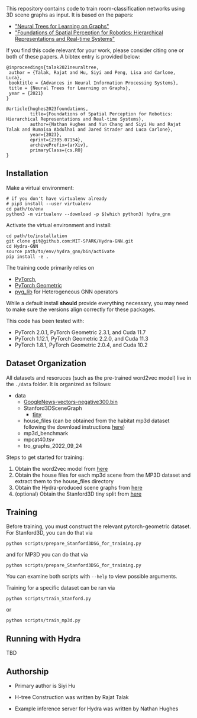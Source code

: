 This repository contains code to train room-classification networks using 3D scene graphs as input.
It is based on the papers:
  - ["Neural Trees for Learning on Graphs"](https://proceedings.neurips.cc/paper/2021/file/ddf88ea64eaed0f3de5531ac964a0a1a-Paper.pdf)
  - ["Foundations of Spatial Perception for Robotics: Hierarchical Representations and Real-time Systems"](https://arxiv.org/abs/2305.07154)

If you find this code relevant for your work, please consider citing one or both of these papers. A bibtex entry is provided below:

```
@inproceedings{talak2021neuraltree,
 author = {Talak, Rajat and Hu, Siyi and Peng, Lisa and Carlone, Luca},
 booktitle = {Advances in Neural Information Processing Systems},
 title = {Neural Trees for Learning on Graphs},
 year = {2021}
}

@article{hughes2023foundations,
         title={Foundations of Spatial Perception for Robotics: Hierarchical Representations and Real-time Systems},
         author={Nathan Hughes and Yun Chang and Siyi Hu and Rajat Talak and Rumaisa Abdulhai and Jared Strader and Luca Carlone},
         year={2023},
         eprint={2305.07154},
         archivePrefix={arXiv},
         primaryClass={cs.RO}
}
```

## Installation

Make a virtual environment:
```
# if you don't have virtualenv already
# pip3 install --user virtualenv
cd path/to/env
python3 -m virtualenv --download -p $(which python3) hydra_gnn
```

Activate the virtual environment and install:
```
cd path/to/installation
git clone git@github.com:MIT-SPARK/Hydra-GNN.git
cd Hydra-GNN
source path/to/env/hydra_gnn/bin/activate
pip install -e .
```

The training code primarily relies on
  - [PyTorch](https://pytorch.org/get-started/locally/),
  - [PyTorch Geometric](https://pytorch-geometric.readthedocs.io/en/latest/install/installation.html)
  - [pyg_lib](https://github.com/pyg-team/pyg-lib) for Heterogeneous GNN operators

While a default install **should** provide everything necessary, you may need to make sure the versions align correctly for these packages.

This code has been tested with:
  - PyTorch 2.0.1, PyTorch Geometric 2.3.1, and Cuda 11.7
  - PyTorch 1.12.1, PyTorch Geometric 2.2.0, and Cuda 11.3
  - PyTorch 1.8.1, PyTorch Geometric 2.0.4, and Cuda 10.2

## Dataset Organization

All datasets and resoruces (such as the pre-trained word2vec model) live in the `./data` folder. It is organized as follows:

- data
  - [GoogleNews-vectors-negative300.bin](https://www.kaggle.com/datasets/leadbest/googlenewsvectorsnegative300)
  - Stanford3DSceneGraph
    - [tiny](https://github.com/StanfordVL/3DSceneGraph)
  - house_files (can be obtained from the habitat mp3d dataset following the download instructions [here](https://github.com/facebookresearch/habitat-sim/blob/main/DATASETS.md#matterport3d-mp3d-dataset))
  - mp3d_benchmark
  - mpcat40.tsv
  - tro_graphs_2022_09_24

Steps to get started for training:
1) Obtain the word2vec model from [here](https://www.kaggle.com/datasets/leadbest/googlenewsvectorsnegative300)
2) Obtain the house files for each mp3d scene from the MP3D dataset and extract them to the house_files directory
3) Obtain the Hydra-produced scene graphs from [here](https://drive.google.com/drive/folders/1OgQOLYKUg5nRdZnfWQsFspBd7HEV5ZyW?usp=sharing)
4) (optional) Obtain the Stanford3D tiny split from [here](https://github.com/StanfordVL/3DSceneGraph)

## Training

Before training, you must construct the relevant pytorch-geometric dataset. For Stanford3D, you can do that via
```
python scripts/prepare_Stanford3DSG_for_training.py
```
and for MP3D you can do that via
```
python scripts/prepare_Stanford3DSG_for_training.py
```

You can examine both scripts with `--help` to view possible arguments.

Training for a specific dataset can be ran via
```
python scripts/train_Stanford.py
```
or
```
python scripts/train_mp3d.py
```

## Running with Hydra

TBD

## Authorship

  - Primary author is Siyi Hu

  - H-tree Construction was written by Rajat Talak

  - Example inference server for Hydra was written by Nathan Hughes
